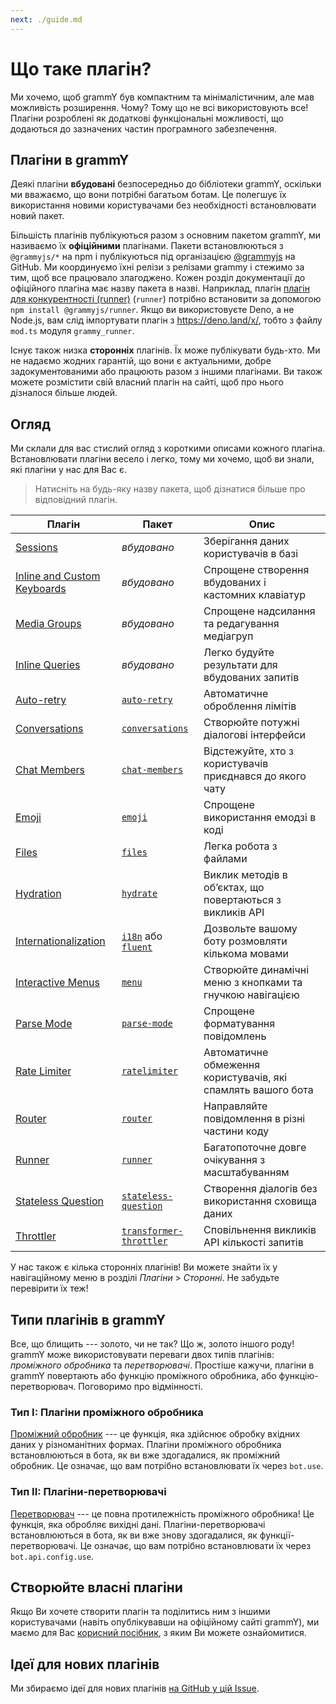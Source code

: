 ```yaml
---
next: ./guide.md
---
```


# Що таке плагін?

Ми хочемо, щоб grammY був компактним та мінімалістичним, але мав можливість розширення.
Чому?
Тому що не всі використовують все!
Плагіни розроблені як додаткові функціональні можливості, що додаються до зазначених частин програмного забезпечення.

## Плагіни в grammY

Деякі плагіни **вбудовані** безпосередньо до бібліотеки grammY, оскільки ми вважаємо, що вони потрібні багатьом ботам.
Це полегшує їх використання новими користувачами без необхідності встановлювати новий пакет.

Більшість плагінів публікуються разом з основним пакетом grammY, ми називаємо їх **офіційними** плагінами.
Пакети встановлюються з `@grammyjs/*` на npm і публікуються під організацією [@grammyjs](https://github.com/grammyjs) на GitHub.
Ми координуємо їхні релізи з релізами grammy і стежимо за тим, щоб все працювало злагоджено.
Кожен розділ документації до офіційного плагіна має назву пакета в назві.
Наприклад, плагін [плагін для конкурентності (runner)](./runner.md) (`runner`) потрібно встановити за допомогою `npm install @grammyjs/runner`.
Якщо ви використовуєте Deno, а не Node.js, вам слід імпортувати плагін з <https://deno.land/x/>, тобто з файлу `mod.ts` модуля `grammy_runner`.

Існує також низка **сторонніх** плагінів.
Їх може публікувати будь-хто.
Ми не надаємо жодних гарантій, що вони є актуальними, добре задокументованими або працюють разом з іншими плагінами.
Ви також можете розмістити свій власний плагін на сайті, щоб про нього дізналося більше людей.

## Огляд

Ми склали для вас стислий огляд з короткими описами кожного плагіна.
Встановлювати плагіни весело і легко, тому ми хочемо, щоб ви знали, які плагіни у нас для Вас є.

> Натисніть на будь-яку назву пакета, щоб дізнатися більше про відповідний плагін.

| Плагін                                        | Пакет                                                 | Опис                                                         |
| --------------------------------------------- | ----------------------------------------------------- | ------------------------------------------------------------ |
| [Sessions](./session.md)                      | _вбудовано_                                           | Зберігання даних користувачів в базі                         |
| [Inline and Custom Keyboards](./keyboard.md)  | _вбудовано_                                           | Спрощене створення вбудованих і кастомних клавіатур          |
| [Media Groups](./media-group.md)              | _вбудовано_                                           | Спрощене надсилання та редагування медіагруп                 |
| [Inline Queries](./inline-query.md)           | _вбудовано_                                           | Легко будуйте результати для вбудованих запитів              |
| [Auto-retry](./auto-retry.md)                 | [`auto-retry`](./auto-retry.md)                       | Автоматичне оброблення лімітів                               |
| [Conversations](./conversations.md)           | [`conversations`](./conversations.md)                 | Створюйте потужні діалогові інтерфейси                       |
| [Chat Members](./chat-members.md)             | [`chat-members`](./chat-members.md)                   | Відстежуйте, хто з користувачів приєднався до якого чату     |
| [Emoji](./emoji.md)                           | [`emoji`](./emoji.md)                                 | Спрощене використання емодзі в коді                          |
| [Files](./files.md)                           | [`files`](./files.md)                                 | Легка робота з файлами                                       |
| [Hydration](./hydrate.md)                     | [`hydrate`](./hydrate.md)                             | Виклик методів в обʼєктах, що повертаються з викликів API    |
| [Internationalization](./i18n.md)             | [`i18n`](./i18n.md) або [`fluent`](./fluent.md)       | Дозвольте вашому боту розмовляти кількома мовами             |
| [Interactive Menus](./menu.md)                | [`menu`](./menu.md)                                   | Створюйте динамічні меню з кнопками та гнучкою навігацією    |
| [Parse Mode](./parse-mode.md)                 | [`parse-mode`](./parse-mode.md)                       | Спрощене форматування повідомлень                            |
| [Rate Limiter](./ratelimiter.md)              | [`ratelimiter`](./ratelimiter.md)                     | Автоматичне обмеження користувачів, які спамлять вашого бота |
| [Router](./router.md)                         | [`router`](./router.md)                               | Направляйте повідомлення в різні частини коду                |
| [Runner](./runner.md)                         | [`runner`](./runner.md)                               | Багатопоточне довге очікування з масштабуванням              |
| [Stateless Question](./stateless-question.md) | [`stateless-question`](./stateless-question.md)       | Створення діалогів без використання сховища даних            |
| [Throttler](./transformer-throttler.md)       | [`transformer-throttler`](./transformer-throttler.md) | Сповільнення викликів API кількості запитів                  |

У нас також є кілька сторонніх плагінів!
Ви можете знайти їх у навігаційному меню в розділі _Плагіни_ > _Сторонні_.
Не забудьте перевірити їх теж!

## Типи плагінів в grammY

Все, що блищить --- золото, чи не так?
Що ж, золото іншого роду!
grammY може використовувати переваги двох типів плагінів: _проміжного обробника_ та _перетворювачі_.
Простіше кажучи, плагіни в grammY повертають або функцію проміжного обробника, або функцію-перетворювач.
Поговоримо про відмінності.

### Тип I: Плагіни проміжного обробника

[Проміжний обробник](../guide/middleware.md) --- це функція, яка здійснює обробку вхідних даних у різноманітних формах.
Плагіни проміжного обробника встановлюються в бота, як ви вже здогадалися, як проміжний обробник.
Це означає, що вам потрібно встановлювати їх через `bot.use`.

### Тип II: Плагіни-перетворювачі

[Перетворювач](../advanced/transformers.md) --- це повна протилежність проміжного обробника!
Це функція, яка обробляє вихідні дані.
Плагіни-перетворювачі встановлюються в бота, як ви вже знову здогадалися, як функції-перетворювачі.
Це означає, що вам потрібно встановлювати їх через `bot.api.config.use`.

## Створюйте власні плагіни

Якщо Ви хочете створити плагін та поділитись ним з іншими користувачами (навіть опублікувавши на офіційному сайті grammY), ми маємо для Вас [корисний посібник](./guide.md), з яким Ви можете ознайомитися.

## Ідеї для нових плагінів

Ми збираємо ідеї для нових плагінів [на GitHub у цій Issue](https://github.com/grammyjs/grammY/issues/110).
